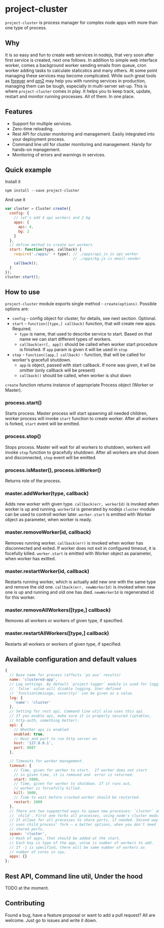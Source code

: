project-cluster
===============
`project-cluster` is process manager for complex node apps with more than one type of process.

## Why
It is so easy and fun to create web services in nodejs, that very soon after first service is created, next one follows. In addition to simple web interface worker, comes a background worker sending emails from queue, cron worker adding tasks to calculate staticstics and many others. At some point managing these services may become complicated. While such great tools as [forever](https://github.com/nodejitsu/forever) and [pm2](https://github.com/unitech/pm2) may help you with running services in production, managing them can be tough, especially in multi-server set-up. This is where `project-cluster` comes in play. It helps you to keep track, update, restart and monitor running processes. All of them. In one place.

## Features
- Support for multiple services.
- Zero-time reloading.
- Rest API for cluster monitoring and management. Easily integrated into your deployment process.
- Command line util for cluster monitoring and management. Handy for hands-on management.
- Monitoring of errors and warnings in services.

## Quick example
Install it
```
npm install --save project-cluster
```
And use it
```js
var cluster = Cluster.create({
  config: {
    // let's add 4 api workers and 2 bg
    apps: {
      api: 4,
      bg: 2
    }
  },
  // define method to create our workers
  start: function(type, callback) {
    require('./apps/' + type); // ./apps/api.js is api worker
                               // ./apps/bg.js is email-sender
    callback();
  }
});
cluster.start();
```

## How to use
`project-cluster` module exports single method - `create(options)`. Possible options are:

- `config` - config object for cluster, for details, see next section. Optional.
- `start` - `function([type,] callback)` function, that will create new apps. Required.
    + `type` is name, that used to describe service to start. Based on that name we can start different types of workers.
    + `callback(err[, app])` should be called when worker start procedure is finished. If `app` param is given it will be used in `stop`
- `stop` - `function([app,] callback)` - function, that will be called for worker's gracefull shutdown.
    + `app` is object, passed with start callback. If none was given, it wll be omitter (only callback will be present)
    + `callback()` should be called, when worker is shut down

`create` function returns instance of appropriate Process object (Worker or Master).

### process.start()
Starts process. Master process will start spawning all needed children, worker process will invoke `start` function to create worker. After all workers is forked, `start` event will be emitted.

### process.stop()
Stops process. Master will wait for all workers to shutdown, workers will invoke `stop` function to gracefully shutdown. After all workers are shut down and disconnected, `stop` event will be emitted.

### process.isMaster(), process.isWorker()
Returns role of the process.

### master.addWorker(type, callback)
Adds new worker with given type. `callback(err, workerId)` is invoked when worker is up and running. `workerId` is generated by nodejs `cluster` module can be used to controll worker later. `worker.start` is emitted with Worker object as parameter, when worker is ready.

### master.removeWorker(id, callback)
Removes running worker. `callback(err)` is invoked when worker has disconnected and exited. If worker does not exit in configured timeout, it is focefully killed. `worker.start` is emitted with Worker object as parameter, when worker has exitted.

### master.restartWorker(id, callback)
Restarts running worker, which is actually add new one with the same type and remove the old one. `callback(err, newWorkerId)` is invoked when new one is up and running and old one has died. `newWorkerId` is regenerated id for this worker.

### master.removeAllWorkers([type,] callback)
Removes all workers or workers of given type, if specified.

### master.restartAllWorkers([type,] callback)
Restarts all workers or workers of given type, if specified.

## Available configuration and default values

```js
{
  // Base name for process (affects `ps aux` results)
  name: 'clustered-app',
  // Log settings. By default `project-logger` module is used for logging.
  // `false` value will disable logging. User defined
  // `function(message, severity)` can be given as a value.
  log: {
    'name': 'cluster'
  },
  // Setting for rest api. Command line util also uses this api
  // If you enable api, make sure it is properly secured (iptables,
  // http-auth, something better).
  api: {
    // Whether api is enabled
    enabled: true,
    // Host and port to run http server on
    host: '127.0.0.1',
    port: 8887
  },

  // Timeouts for worker management.
  timeout: {
    // Time, given for worker to start.  If worker does not start
    // in given time, it is removed and  error is returned.
    start: 5000,
    // Time, given for worker to shutdown. If it runs out,
    // worker is forcefully killed.
    kill: 5000,
    // Time to wait before crashed worker should be restarted.
    restart: 2000
  },
  // There are two suppoerted ways to spawn new processes: `cluster` and
  // `child`. First one forks all processes, using node's cluster module. 
  // It allows for all processes to share ports, if needed. Second way
  // uses child_process' fork – a better options, when you don't need 
  // shared ports.
  spawn: 'cluster',
  // Hash of apps, that should be added at the start.
  // Each key is type of the app, value is number of workers to add.
  // If -1 is specified, there will be same number of workers as
  // number of cores in cpu.
  apps: {}
};
```

## Rest API, Command line util, Under the hood
TODO at the moment.

## Contributing
Found a bug, have a feature proposal or want to add a pull request? All are welcome. Just go to issues and write it down.